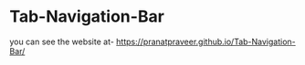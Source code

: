 # Tab-Navigation-Bar
you can see the website at- https://pranatpraveer.github.io/Tab-Navigation-Bar/
